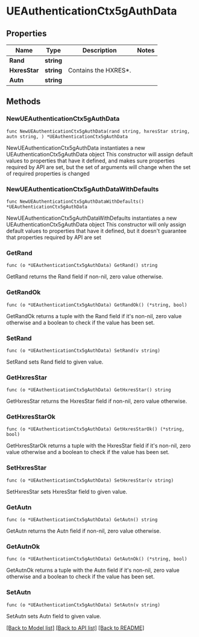 # UEAuthenticationCtx5gAuthData

## Properties

Name | Type | Description | Notes
------------ | ------------- | ------------- | -------------
**Rand** | **string** |  | 
**HxresStar** | **string** | Contains the HXRES*. | 
**Autn** | **string** |  | 

## Methods

### NewUEAuthenticationCtx5gAuthData

`func NewUEAuthenticationCtx5gAuthData(rand string, hxresStar string, autn string, ) *UEAuthenticationCtx5gAuthData`

NewUEAuthenticationCtx5gAuthData instantiates a new UEAuthenticationCtx5gAuthData object
This constructor will assign default values to properties that have it defined,
and makes sure properties required by API are set, but the set of arguments
will change when the set of required properties is changed

### NewUEAuthenticationCtx5gAuthDataWithDefaults

`func NewUEAuthenticationCtx5gAuthDataWithDefaults() *UEAuthenticationCtx5gAuthData`

NewUEAuthenticationCtx5gAuthDataWithDefaults instantiates a new UEAuthenticationCtx5gAuthData object
This constructor will only assign default values to properties that have it defined,
but it doesn't guarantee that properties required by API are set

### GetRand

`func (o *UEAuthenticationCtx5gAuthData) GetRand() string`

GetRand returns the Rand field if non-nil, zero value otherwise.

### GetRandOk

`func (o *UEAuthenticationCtx5gAuthData) GetRandOk() (*string, bool)`

GetRandOk returns a tuple with the Rand field if it's non-nil, zero value otherwise
and a boolean to check if the value has been set.

### SetRand

`func (o *UEAuthenticationCtx5gAuthData) SetRand(v string)`

SetRand sets Rand field to given value.


### GetHxresStar

`func (o *UEAuthenticationCtx5gAuthData) GetHxresStar() string`

GetHxresStar returns the HxresStar field if non-nil, zero value otherwise.

### GetHxresStarOk

`func (o *UEAuthenticationCtx5gAuthData) GetHxresStarOk() (*string, bool)`

GetHxresStarOk returns a tuple with the HxresStar field if it's non-nil, zero value otherwise
and a boolean to check if the value has been set.

### SetHxresStar

`func (o *UEAuthenticationCtx5gAuthData) SetHxresStar(v string)`

SetHxresStar sets HxresStar field to given value.


### GetAutn

`func (o *UEAuthenticationCtx5gAuthData) GetAutn() string`

GetAutn returns the Autn field if non-nil, zero value otherwise.

### GetAutnOk

`func (o *UEAuthenticationCtx5gAuthData) GetAutnOk() (*string, bool)`

GetAutnOk returns a tuple with the Autn field if it's non-nil, zero value otherwise
and a boolean to check if the value has been set.

### SetAutn

`func (o *UEAuthenticationCtx5gAuthData) SetAutn(v string)`

SetAutn sets Autn field to given value.



[[Back to Model list]](../README.md#documentation-for-models) [[Back to API list]](../README.md#documentation-for-api-endpoints) [[Back to README]](../README.md)



